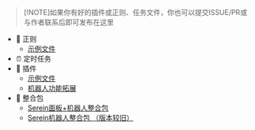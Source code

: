 
>[!NOTE]如果你有好的插件或正则、任务文件，你也可以提交ISSUE/PR或与作者联系后即可发布在这里

- 📜 正则
  - [示例文件](Regex_Demo.json.md)
- ⏰ 定时任务
- 🧩 插件
  - [示例文件](Example.js.md)
  - [机器人功能拓展](BotExtension.js.md)
- 💼 整合包
  - [Serein面板+机器人整合包](https://www.minebbs.com/resources/serein.4390/)
  - [Serein机器人整合包 （版本较旧）](https://www.minebbs.com/threads/serein.12192/)
